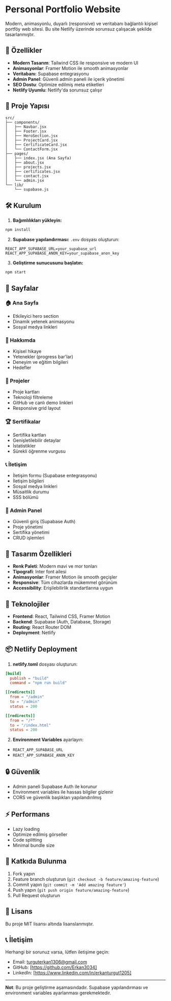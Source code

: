 # Personal Portfolio Website

Modern, animasyonlu, duyarlı (responsive) ve veritabanı bağlantılı kişisel portföy web sitesi. Bu site Netlify üzerinde sorunsuz çalışacak şekilde tasarlanmıştır.

## 🚀 Özellikler

- **Modern Tasarım**: Tailwind CSS ile responsive ve modern UI
- **Animasyonlar**: Framer Motion ile smooth animasyonlar
- **Veritabanı**: Supabase entegrasyonu
- **Admin Panel**: Güvenli admin paneli ile içerik yönetimi
- **SEO Dostu**: Optimize edilmiş meta etiketleri
- **Netlify Uyumlu**: Netlify'da sorunsuz çalışır

## 📁 Proje Yapısı

```
src/
├── components/
│   ├── Navbar.jsx
│   ├── Footer.jsx
│   ├── HeroSection.jsx
│   ├── ProjectCard.jsx
│   ├── CertificateCard.jsx
│   └── ContactForm.jsx
├── pages/
│   ├── index.jsx (Ana Sayfa)
│   ├── about.jsx
│   ├── projects.jsx
│   ├── certificates.jsx
│   ├── contact.jsx
│   └── admin.jsx
└── lib/
    └── supabase.js
```

## 🛠️ Kurulum

1. **Bağımlılıkları yükleyin:**
```bash
npm install
```

2. **Supabase yapılandırması:**
`.env` dosyası oluşturun:
```
REACT_APP_SUPABASE_URL=your_supabase_url
REACT_APP_SUPABASE_ANON_KEY=your_supabase_anon_key
```

3. **Geliştirme sunucusunu başlatın:**
```bash
npm start
```

## 📱 Sayfalar

### 🏠 Ana Sayfa
- Etkileyici hero section
- Dinamik yetenek animasyonu
- Sosyal medya linkleri

### 👤 Hakkımda
- Kişisel hikaye
- Yetenekler (progress bar'lar)
- Deneyim ve eğitim bilgileri
- Hedefler

### 💼 Projeler
- Proje kartları
- Teknoloji filtreleme
- GitHub ve canlı demo linkleri
- Responsive grid layout

### 🏆 Sertifikalar
- Sertifika kartları
- Genişletilebilir detaylar
- İstatistikler
- Sürekli öğrenme vurgusu

### 📞 İletişim
- İletişim formu (Supabase entegrasyonu)
- İletişim bilgileri
- Sosyal medya linkleri
- Müsaitlik durumu
- SSS bölümü

### 🔐 Admin Panel
- Güvenli giriş (Supabase Auth)
- Proje yönetimi
- Sertifika yönetimi
- CRUD işlemleri

## 🎨 Tasarım Özellikleri

- **Renk Paleti**: Modern mavi ve mor tonları
- **Tipografi**: Inter font ailesi
- **Animasyonlar**: Framer Motion ile smooth geçişler
- **Responsive**: Tüm cihazlarda mükemmel görünüm
- **Accessibility**: Erişilebilirlik standartlarına uygun

## 🔧 Teknolojiler

- **Frontend**: React, Tailwind CSS, Framer Motion
- **Backend**: Supabase (Auth, Database, Storage)
- **Routing**: React Router DOM
- **Deployment**: Netlify

## 📦 Netlify Deployment

1. **netlify.toml** dosyası oluşturun:
```toml
[build]
  publish = "build"
  command = "npm run build"

[[redirects]]
  from = "/admin"
  to = "/admin"
  status = 200

[[redirects]]
  from = "/*"
  to = "/index.html"
  status = 200
```

2. **Environment Variables** ayarlayın:
- `REACT_APP_SUPABASE_URL`
- `REACT_APP_SUPABASE_ANON_KEY`

## 🔒 Güvenlik

- Admin paneli Supabase Auth ile korunur
- Environment variables ile hassas bilgiler gizlenir
- CORS ve güvenlik başlıkları yapılandırılmış

## ⚡ Performans

- Lazy loading
- Optimize edilmiş görseller
- Code splitting
- Minimal bundle size

## 🤝 Katkıda Bulunma

1. Fork yapın
2. Feature branch oluşturun (`git checkout -b feature/amazing-feature`)
3. Commit yapın (`git commit -m 'Add amazing feature'`)
4. Push yapın (`git push origin feature/amazing-feature`)
5. Pull Request oluşturun

## 📄 Lisans

Bu proje MIT lisansı altında lisanslanmıştır.

## 📞 İletişim

Herhangi bir sorunuz varsa, lütfen iletişime geçin:
- Email: turguterkan1306@gmail.com
- GitHub: [https://github.com/Erkan3034]
- LinkedIn: [https://www.linkedin.com/in/erkanturgut1205]

---

**Not**: Bu proje geliştirme aşamasındadır. Supabase yapılandırması ve environment variables ayarlanması gerekmektedir.
